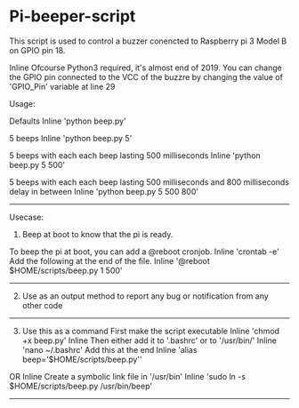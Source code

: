 # Pi-beeper-script

This script is used to control a buzzer conencted to Raspberry pi 3 Model B on GPIO pin 18.

Inline Ofcourse Python3 required, it\'s almost end of 2019. You can change the GPIO pin connected to the VCC of the buzzre by changing the value of 'GPIO_Pin' variable at line 29

Usage:

Defaults
Inline 'python beep.py' 

5 beeps
Inline 'python beep.py 5'

5 beeps with each each beep lasting 500 milliseconds
Inline 'python beep.py 5 500'

5 beeps with each each beep lasting 500 milliseconds and 800 milliseconds delay in between
Inline 'python beep.py 5 500 800'

------
Usecase:
1) Beep at boot to know that the pi is ready.

To beep the pi at boot, you can add a @reboot cronjob. 
Inline 'crontab -e'
Add the following at the end of the file.
Inline '@reboot $HOME/scripts/beep.py 1 500'

------

2) Use as an output method to report any bug or notification from any other code

------

3) Use this as a command
First make the script executable
Inline 'chmod +x beep.py'
Inline Then either add it to '.bashrc' or to '/usr/bin/'
Inline 'nano ~/.bashrc'
Add this at the end
Inline 'alias beep=\'$HOME/scripts/beep.py\''

OR
Inline Create a symbolic link file in '/usr/bin'
Inline 'sudo ln -s $HOME/scripts/beep.py /usr/bin/beep'

------
